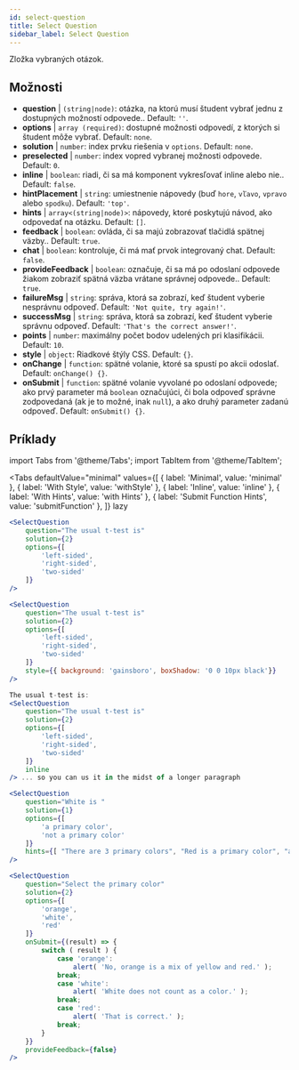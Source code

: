 ```yaml
---
id: select-question 
title: Select Question
sidebar_label: Select Question
---
```


Zložka vybraných otázok.

## Možnosti

* __question__ | `(string|node)`: otázka, na ktorú musí študent vybrať jednu z dostupných možností odpovede.. Default: `''`.
* __options__ | `array (required)`: dostupné možnosti odpovedí, z ktorých si študent môže vybrať. Default: `none`.
* __solution__ | `number`: index prvku riešenia v `options`. Default: `none`.
* __preselected__ | `number`: index vopred vybranej možnosti odpovede. Default: `0`.
* __inline__ | `boolean`: riadi, či sa má komponent vykresľovať inline alebo nie.. Default: `false`.
* __hintPlacement__ | `string`: umiestnenie nápovedy (buď `hore`, `vľavo`, `vpravo` alebo `spodku`). Default: `'top'`.
* __hints__ | `array<(string|node)>`: nápovedy, ktoré poskytujú návod, ako odpovedať na otázku. Default: `[]`.
* __feedback__ | `boolean`: ovláda, či sa majú zobrazovať tlačidlá spätnej väzby.. Default: `true`.
* __chat__ | `boolean`: kontroluje, či má mať prvok integrovaný chat. Default: `false`.
* __provideFeedback__ | `boolean`: označuje, či sa má po odoslaní odpovede žiakom zobraziť spätná väzba vrátane správnej odpovede.. Default: `true`.
* __failureMsg__ | `string`: správa, ktorá sa zobrazí, keď študent vyberie nesprávnu odpoveď. Default: `'Not quite, try again!'`.
* __successMsg__ | `string`: správa, ktorá sa zobrazí, keď študent vyberie správnu odpoveď. Default: `'That's the correct answer!'`.
* __points__ | `number`: maximálny počet bodov udelených pri klasifikácii. Default: `10`.
* __style__ | `object`: Riadkové štýly CSS. Default: `{}`.
* __onChange__ | `function`: spätné volanie, ktoré sa spustí po akcii odoslať. Default: `onChange() {}`.
* __onSubmit__ | `function`: spätné volanie vyvolané po odoslaní odpovede; ako prvý parameter má `boolean` označujúci, či bola odpoveď správne zodpovedaná (ak je to možné, inak `null`), a ako druhý parameter zadanú odpoveď. Default: `onSubmit() {}`.


## Príklady

import Tabs from '@theme/Tabs';
import TabItem from '@theme/TabItem';

<Tabs
    defaultValue="minimal"
    values={[
        { label: 'Minimal', value: 'minimal' },
        { label: 'With Style', value: 'withStyle' },
        { label: 'Inline', value: 'inline' },
        { label: 'With Hints', value: 'with Hints' },
        { label: 'Submit Function Hints', value: 'submitFunction' },
    ]}
    lazy
>

<TabItem value="minimal">

```jsx live
<SelectQuestion
    question="The usual t-test is"
    solution={2}
    options={[
        'left-sided',
        'right-sided',
        'two-sided'
    ]}
/>
```
</TabItem>

<TabItem value="withStyle">

```jsx live
<SelectQuestion
    question="The usual t-test is"
    solution={2}
    options={[
        'left-sided',
        'right-sided',
        'two-sided'
    ]}
    style={{ background: 'gainsboro', boxShadow: '0 0 10px black'}}
/>
```
</TabItem>

<TabItem value="inline">

```jsx live
The usual t-test is:
<SelectQuestion
    question="The usual t-test is"
    solution={2}
    options={[
        'left-sided',
        'right-sided',
        'two-sided'
    ]}
    inline
/> ... so you can us it in the midst of a longer paragraph
```
</TabItem>

<TabItem value="withHints">

```jsx live
<SelectQuestion
    question="White is "
    solution={1}
    options={[
        'a primary color',
        'not a primary color'
    ]}
    hints={[ "There are 3 primary colors", "Red is a primary color", "and so is yellow" ]}
/>
```
</TabItem>

<TabItem value="submitFunction">

```jsx live
<SelectQuestion
    question="Select the primary color"
    solution={2}
    options={[
        'orange',
        'white',
        'red'
    ]}
    onSubmit={(result) => {
        switch ( result ) {
            case 'orange':
                alert( 'No, orange is a mix of yellow and red.' );
            break;
            case 'white':
                alert( 'White does not count as a color.' );
            break;
            case 'red':
                alert( 'That is correct.' );
            break;
        }
    }}
    provideFeedback={false}
/> 
```
</TabItem>

</Tabs>
